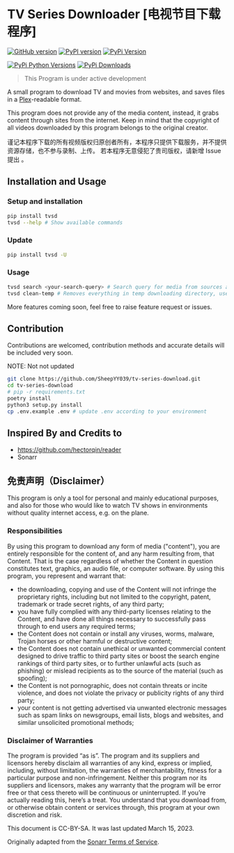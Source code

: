# TV Series Downloader [电视节目下载程序]

[![GitHub version](https://badge.fury.io/gh/SheepYY039%2FTVSD.svg)](https://badge.fury.io/gh/SheepYY039%2FTVSD) [![PyPI version](https://badge.fury.io/py/tvsd.svg)](https://badge.fury.io/py/tvsd)
[![PyPi Version](https://img.shields.io/pypi/v/tvsd.svg)](https://pypi.python.org/pypi/tvsd/)

[![PyPi Python Versions](https://img.shields.io/pypi/pyversions/tvsd.svg)](https://pypi.python.org/pypi/tvsd/)
[![PyPi Downloads](http://pepy.tech/badge/tvsd)](http://pepy.tech/project/tvsd)

> This Program is under active development

A small program to download TV and movies from websites, and saves files in a [Plex](https://www.plex.tv/)-readable format.

This program does not provide any of the media content, instead, it grabs content through sites from the internet. Keep
in mind that the copyright of all videos downloaded by this program belongs to the original creator.

谨记本程序下载的所有视频版权归原创者所有，本程序只提供下载服务，并不提供资源存储，也不参与录制、上传。
若本程序无意侵犯了贵司版权，请新增 Issue 提出 。

## Installation and Usage

### Setup and installation

```bash
pip install tvsd
tvsd --help # Show available commands
```

### Update

```bash
pip install tvsd -U
```

### Usage

```bash
tvsd search <your-search-query> # Search query for media from sources and downloads if available
tvsd clean-temp # Removes everything in temp downloading directory, useful after app crashed or aborted
```

More features coming soon, feel free to raise feature request or issues.

## Contribution

Contributions are welcomed, contribution methods and accurate details will be included very soon.

NOTE: Not not updated

```bash
git clone https://github.com/SheepYY039/tv-series-download.git
cd tv-series-download
# pip -r requirements.txt
poetry install
python3 setup.py install
cp .env.example .env # update .env according to your environment
```

## Inspired By and Credits to

- <https://github.com/hectorqin/reader>
- Sonarr

## 免责声明（Disclaimer）

This program is only a tool for personal and mainly educational purposes, and also for those who would like to watch TV
shows in environments without quality internet access, e.g. on the plane.

### Responsibilities

By using this program to download any form of media ("content"), you are entirely responsible for the content of, and
any harm resulting from, that Content. That is the case regardless of whether the Content in question constitutes text,
graphics, an audio file, or computer software. By using this program, you represent and warrant that:

- the downloading, copying and use of the Content will not infringe the proprietary rights, including but not limited to
  the copyright, patent, trademark or trade secret rights, of any third party;
- you have fully complied with any third-party licenses relating to the Content, and have done all things necessary to
  successfully pass through to end users any required terms;
- the Content does not contain or install any viruses, worms, malware, Trojan horses or other harmful or destructive
  content;
- the Content does not contain unethical or unwanted commercial content designed to drive traffic to third party sites
  or boost the search engine rankings of third party sites, or to further unlawful acts (such as phishing) or mislead
  recipients as to the source of the material (such as spoofing);
- the Content is not pornographic, does not contain threats or incite violence, and does not violate the privacy or
  publicity rights of any third party;
- your content is not getting advertised via unwanted electronic messages such as spam links on newsgroups, email lists,
  blogs and websites, and similar unsolicited promotional methods;

### Disclaimer of Warranties

The program is provided “as is”. The program and its suppliers and licensors hereby disclaim all warranties of any kind,
express or implied, including, without limitation, the warranties of merchantability, fitness for a particular purpose
and non-infringement. Neither this program nor its suppliers and licensors, makes any warranty that the program will be
error free or that cess thereto will be continuous or uninterrupted. If you’re actually reading this, here’s a treat.
You understand that you download from, or otherwise obtain content or services through, this program at your own
discretion and risk.

This document is CC-BY-SA. It was last updated March 15, 2023.

Originally adapted from the [Sonarr Terms of Service](https://forums.sonarr.tv/tos).
